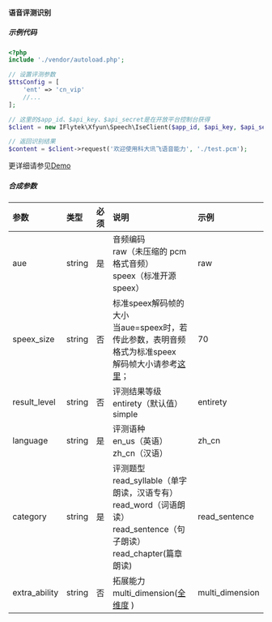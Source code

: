 #### 语音评测识别
##### 示例代码
```php
<?php
include './vendor/autoload.php';

// 设置评测参数
$ttsConfig = [
    'ent' => 'cn_vip'
    //...  
];

// 这里的$app_id、$api_key、$api_secret是在开放平台控制台获得
$client = new IFlytek\Xfyun\Speech\IseClient($app_id, $api_key, $api_secret, $ttsConfig);

// 返回识别结果
$content = $client->request('欢迎使用科大讯飞语音能力', './test.pcm');
```
更详细请参见[Demo](https://github.com/iFLYTEK-OP/websdk-php-demo/blob/master/src/IseDemo.php)
##### 合成参数
|参数|类型|必须|说明|示例|
|:-------------|:-------------|:-------------|:-------------|:-------------|
|aue|string|是|音频编码<br>raw（未压缩的 pcm 格式音频）<br>speex（标准开源speex）|raw|
|speex_size|string|否|标准speex解码帧的大小<br>当aue=speex时，若传此参数，表明音频格式为标准speex<br>解码帧大小请参考[这里](#speex编码)；|70|
|result_level|string|否|评测结果等级<br>entirety（默认值）<br>simple|entirety|
|language|string|是|评测语种<br>en_us（英语）<br>zh_cn（汉语）|zh_cn|
|category|string|是|评测题型<br>read_syllable（单字朗读，汉语专有）<br>read_word（词语朗读）<br>read_sentence（句子朗读）<br>read_chapter(篇章朗读)|read_sentence|
|extra_ability|string|否|拓展能力<br>multi_dimension([全维度](#全维度说明) )|multi_dimension|
